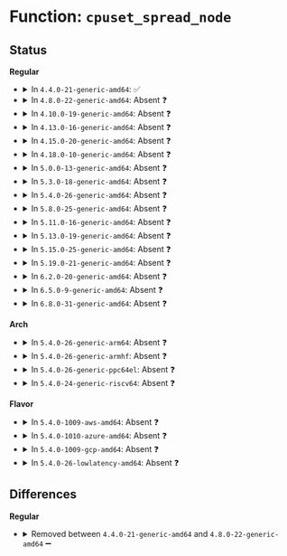 # Function: <code>cpuset_spread_node</code>

## Status
<b>Regular</b>
<ul>
<li>
<details>
<summary>In <code>4.4.0-21-generic-amd64</code>: ✅</summary>

```c
int cpuset_spread_node(int * rotor)
```

```json
{
  "name": "cpuset_spread_node",
  "collision_type": "Unique Static",
  "inline_type": "No",
  "funcs": [
    {
      "addr": 18446744071580005056,
      "name": "cpuset_spread_node",
      "external": false,
      "loc": "kernel/cpuset.c:2588",
      "file": "kernel/cpuset.c",
      "inline": "seen, unknown",
      "caller_inline": [],
      "caller_func": [
        "kernel/cpuset.c:cpuset_mem_spread_node",
        "kernel/cpuset.c:cpuset_slab_spread_node"
      ]
    }
  ],
  "symbols": [
    {
      "addr": 18446744071580005056,
      "name": "cpuset_spread_node",
      "section": ".text",
      "bind": "STB_LOCAL",
      "size": 115
    }
  ]
}
```
</details>
</li>
<li>
<details>
<summary>In <code>4.8.0-22-generic-amd64</code>: Absent ❓</summary>

```json
{
  "name": "cpuset_spread_node",
  "collision_type": "Unique Static",
  "inline_type": "Full",
  "funcs": [
    {
      "addr": 18446744071580047061,
      "name": "cpuset_spread_node",
      "external": false,
      "loc": "kernel/cpuset.c:2609",
      "file": "kernel/cpuset.c",
      "inline": "not declared, inlined",
      "caller_inline": [
        "kernel/cpuset.c:cpuset_slab_spread_node",
        "kernel/cpuset.c:cpuset_mem_spread_node"
      ],
      "caller_func": []
    }
  ],
  "symbols": []
}
```
</details>
</li>
<li>
<details>
<summary>In <code>4.10.0-19-generic-amd64</code>: Absent ❓</summary>

```json
{
  "name": "cpuset_spread_node",
  "collision_type": "Unique Static",
  "inline_type": "Full",
  "funcs": [
    {
      "addr": 18446744071580086453,
      "name": "cpuset_spread_node",
      "external": false,
      "loc": "kernel/cpuset.c:2609",
      "file": "kernel/cpuset.c",
      "inline": "not declared, inlined",
      "caller_inline": [
        "kernel/cpuset.c:cpuset_slab_spread_node",
        "kernel/cpuset.c:cpuset_mem_spread_node"
      ],
      "caller_func": []
    }
  ],
  "symbols": []
}
```
</details>
</li>
<li>
<details>
<summary>In <code>4.13.0-16-generic-amd64</code>: Absent ❓</summary>

```json
{
  "name": "cpuset_spread_node",
  "collision_type": "Unique Static",
  "inline_type": "Full",
  "funcs": [
    {
      "addr": 18446744071580092213,
      "name": "cpuset_spread_node",
      "external": false,
      "loc": "kernel/cgroup/cpuset.c:2609",
      "file": "kernel/cgroup/cpuset.c",
      "inline": "not declared, inlined",
      "caller_inline": [
        "kernel/cgroup/cpuset.c:cpuset_slab_spread_node",
        "kernel/cgroup/cpuset.c:cpuset_mem_spread_node"
      ],
      "caller_func": []
    }
  ],
  "symbols": []
}
```
</details>
</li>
<li>
<details>
<summary>In <code>4.15.0-20-generic-amd64</code>: Absent ❓</summary>

```json
{
  "name": "cpuset_spread_node",
  "collision_type": "Unique Static",
  "inline_type": "Full",
  "funcs": [
    {
      "addr": 18446744071580145253,
      "name": "cpuset_spread_node",
      "external": false,
      "loc": "kernel/cgroup/cpuset.c:2613",
      "file": "kernel/cgroup/cpuset.c",
      "inline": "not declared, inlined",
      "caller_inline": [
        "kernel/cgroup/cpuset.c:cpuset_slab_spread_node",
        "kernel/cgroup/cpuset.c:cpuset_mem_spread_node"
      ],
      "caller_func": []
    }
  ],
  "symbols": []
}
```
</details>
</li>
<li>
<details>
<summary>In <code>4.18.0-10-generic-amd64</code>: Absent ❓</summary>

```json
{
  "name": "cpuset_spread_node",
  "collision_type": "Unique Static",
  "inline_type": "Full",
  "funcs": [
    {
      "addr": 18446744071580204949,
      "name": "cpuset_spread_node",
      "external": false,
      "loc": "kernel/cgroup/cpuset.c:2614",
      "file": "kernel/cgroup/cpuset.c",
      "inline": "not declared, inlined",
      "caller_inline": [
        "kernel/cgroup/cpuset.c:cpuset_slab_spread_node",
        "kernel/cgroup/cpuset.c:cpuset_mem_spread_node"
      ],
      "caller_func": []
    }
  ],
  "symbols": []
}
```
</details>
</li>
<li>
<details>
<summary>In <code>5.0.0-13-generic-amd64</code>: Absent ❓</summary>

```json
{
  "name": "cpuset_spread_node",
  "collision_type": "Unique Static",
  "inline_type": "Full",
  "funcs": [
    {
      "addr": 18446744071580257253,
      "name": "cpuset_spread_node",
      "external": false,
      "loc": "kernel/cgroup/cpuset.c:3422",
      "file": "kernel/cgroup/cpuset.c",
      "inline": "not declared, inlined",
      "caller_inline": [
        "kernel/cgroup/cpuset.c:cpuset_slab_spread_node",
        "kernel/cgroup/cpuset.c:cpuset_mem_spread_node"
      ],
      "caller_func": []
    }
  ],
  "symbols": []
}
```
</details>
</li>
<li>
<details>
<summary>In <code>5.3.0-18-generic-amd64</code>: Absent ❓</summary>

```json
{
  "name": "cpuset_spread_node",
  "collision_type": "Unique Static",
  "inline_type": "Full",
  "funcs": [
    {
      "addr": 18446744071580308165,
      "name": "cpuset_spread_node",
      "external": false,
      "loc": "kernel/cgroup/cpuset.c:3390",
      "file": "kernel/cgroup/cpuset.c",
      "inline": "not declared, inlined",
      "caller_inline": [
        "kernel/cgroup/cpuset.c:cpuset_slab_spread_node",
        "kernel/cgroup/cpuset.c:cpuset_mem_spread_node"
      ],
      "caller_func": []
    }
  ],
  "symbols": []
}
```
</details>
</li>
<li>
<details>
<summary>In <code>5.4.0-26-generic-amd64</code>: Absent ❓</summary>

```json
{
  "name": "cpuset_spread_node",
  "collision_type": "Unique Static",
  "inline_type": "Full",
  "funcs": [
    {
      "addr": 18446744071580357045,
      "name": "cpuset_spread_node",
      "external": false,
      "loc": "kernel/cgroup/cpuset.c:3478",
      "file": "kernel/cgroup/cpuset.c",
      "inline": "not declared, inlined",
      "caller_inline": [
        "kernel/cgroup/cpuset.c:cpuset_slab_spread_node",
        "kernel/cgroup/cpuset.c:cpuset_mem_spread_node"
      ],
      "caller_func": []
    }
  ],
  "symbols": []
}
```
</details>
</li>
<li>
<details>
<summary>In <code>5.8.0-25-generic-amd64</code>: Absent ❓</summary>

```json
{
  "name": "cpuset_spread_node",
  "collision_type": "Unique Static",
  "inline_type": "Full",
  "funcs": [
    {
      "addr": 18446744071580430021,
      "name": "cpuset_spread_node",
      "external": false,
      "loc": "kernel/cgroup/cpuset.c:3480",
      "file": "kernel/cgroup/cpuset.c",
      "inline": "not declared, inlined",
      "caller_inline": [
        "kernel/cgroup/cpuset.c:cpuset_slab_spread_node",
        "kernel/cgroup/cpuset.c:cpuset_mem_spread_node"
      ],
      "caller_func": []
    }
  ],
  "symbols": []
}
```
</details>
</li>
<li>
<details>
<summary>In <code>5.11.0-16-generic-amd64</code>: Absent ❓</summary>

```json
{
  "name": "cpuset_spread_node",
  "collision_type": "Unique Static",
  "inline_type": "Full",
  "funcs": [
    {
      "addr": 18446744071580417589,
      "name": "cpuset_spread_node",
      "external": false,
      "loc": "kernel/cgroup/cpuset.c:3503",
      "file": "kernel/cgroup/cpuset.c",
      "inline": "not declared, inlined",
      "caller_inline": [
        "kernel/cgroup/cpuset.c:cpuset_slab_spread_node",
        "kernel/cgroup/cpuset.c:cpuset_mem_spread_node"
      ],
      "caller_func": []
    }
  ],
  "symbols": []
}
```
</details>
</li>
<li>
<details>
<summary>In <code>5.13.0-19-generic-amd64</code>: Absent ❓</summary>

```json
{
  "name": "cpuset_spread_node",
  "collision_type": "Unique Static",
  "inline_type": "Full",
  "funcs": [
    {
      "addr": 18446744071580420373,
      "name": "cpuset_spread_node",
      "external": false,
      "loc": "kernel/cgroup/cpuset.c:3503",
      "file": "kernel/cgroup/cpuset.c",
      "inline": "not declared, inlined",
      "caller_inline": [
        "kernel/cgroup/cpuset.c:cpuset_slab_spread_node",
        "kernel/cgroup/cpuset.c:cpuset_mem_spread_node"
      ],
      "caller_func": []
    }
  ],
  "symbols": []
}
```
</details>
</li>
<li>
<details>
<summary>In <code>5.15.0-25-generic-amd64</code>: Absent ❓</summary>

```json
{
  "name": "cpuset_spread_node",
  "collision_type": "Unique Static",
  "inline_type": "Full",
  "funcs": [
    {
      "addr": 18446744071580583685,
      "name": "cpuset_spread_node",
      "external": false,
      "loc": "kernel/cgroup/cpuset.c:3585",
      "file": "kernel/cgroup/cpuset.c",
      "inline": "not declared, inlined",
      "caller_inline": [
        "kernel/cgroup/cpuset.c:cpuset_slab_spread_node",
        "kernel/cgroup/cpuset.c:cpuset_mem_spread_node"
      ],
      "caller_func": []
    }
  ],
  "symbols": []
}
```
</details>
</li>
<li>
<details>
<summary>In <code>5.19.0-21-generic-amd64</code>: Absent ❓</summary>

```json
{
  "name": "cpuset_spread_node",
  "collision_type": "Unique Static",
  "inline_type": "Full",
  "funcs": [
    {
      "addr": 18446744071580784789,
      "name": "cpuset_spread_node",
      "external": false,
      "loc": "kernel/cgroup/cpuset.c:3631",
      "file": "kernel/cgroup/cpuset.c",
      "inline": "not declared, inlined",
      "caller_inline": [
        "kernel/cgroup/cpuset.c:cpuset_slab_spread_node",
        "kernel/cgroup/cpuset.c:cpuset_mem_spread_node"
      ],
      "caller_func": []
    }
  ],
  "symbols": []
}
```
</details>
</li>
<li>
<details>
<summary>In <code>6.2.0-20-generic-amd64</code>: Absent ❓</summary>

```json
{
  "name": "cpuset_spread_node",
  "collision_type": "Unique Static",
  "inline_type": "Full",
  "funcs": [
    {
      "addr": 18446744071581068487,
      "name": "cpuset_spread_node",
      "external": false,
      "loc": "kernel/cgroup/cpuset.c:3936",
      "file": "kernel/cgroup/cpuset.c",
      "inline": "not declared, inlined",
      "caller_inline": [
        "kernel/cgroup/cpuset.c:cpuset_slab_spread_node",
        "kernel/cgroup/cpuset.c:cpuset_mem_spread_node"
      ],
      "caller_func": []
    }
  ],
  "symbols": []
}
```
</details>
</li>
<li>
<details>
<summary>In <code>6.5.0-9-generic-amd64</code>: Absent ❓</summary>

```json
{
  "name": "cpuset_spread_node",
  "collision_type": "Unique Static",
  "inline_type": "Full",
  "funcs": [
    {
      "addr": 18446744071581158845,
      "name": "cpuset_spread_node",
      "external": false,
      "loc": "kernel/cgroup/cpuset.c:4126",
      "file": "kernel/cgroup/cpuset.c",
      "inline": "not declared, inlined",
      "caller_inline": [
        "kernel/cgroup/cpuset.c:cpuset_slab_spread_node",
        "kernel/cgroup/cpuset.c:cpuset_mem_spread_node"
      ],
      "caller_func": []
    }
  ],
  "symbols": []
}
```
</details>
</li>
<li>
<details>
<summary>In <code>6.8.0-31-generic-amd64</code>: Absent ❓</summary>

```json
{
  "name": "cpuset_spread_node",
  "collision_type": "Unique Static",
  "inline_type": "Full",
  "funcs": [
    {
      "addr": 18446744071581264349,
      "name": "cpuset_spread_node",
      "external": false,
      "loc": "kernel/cgroup/cpuset.c:4968",
      "file": "kernel/cgroup/cpuset.c",
      "inline": "not declared, inlined",
      "caller_inline": [
        "kernel/cgroup/cpuset.c:cpuset_slab_spread_node",
        "kernel/cgroup/cpuset.c:cpuset_mem_spread_node"
      ],
      "caller_func": []
    }
  ],
  "symbols": []
}
```
</details>
</li>
</ul>
<b>Arch</b>
<ul>
<li>
<details>
<summary>In <code>5.4.0-26-generic-arm64</code>: Absent ❓</summary>

```json
{
  "name": "cpuset_spread_node",
  "collision_type": "Unique Static",
  "inline_type": "Full",
  "funcs": [
    {
      "addr": 18446603336491616256,
      "name": "cpuset_spread_node",
      "external": false,
      "loc": "kernel/cgroup/cpuset.c:3478",
      "file": "kernel/cgroup/cpuset.c",
      "inline": "not declared, inlined",
      "caller_inline": [
        "kernel/cgroup/cpuset.c:cpuset_slab_spread_node",
        "kernel/cgroup/cpuset.c:cpuset_mem_spread_node"
      ],
      "caller_func": []
    }
  ],
  "symbols": []
}
```
</details>
</li>
<li>
<details>
<summary>In <code>5.4.0-26-generic-armhf</code>: Absent ❓</summary>

```json
{
  "name": "cpuset_spread_node",
  "collision_type": "Unique Static",
  "inline_type": "Full",
  "funcs": [
    {
      "addr": 3225572964,
      "name": "cpuset_spread_node",
      "external": false,
      "loc": "kernel/cgroup/cpuset.c:3478",
      "file": "kernel/cgroup/cpuset.c",
      "inline": "not declared, inlined",
      "caller_inline": [
        "kernel/cgroup/cpuset.c:cpuset_slab_spread_node",
        "kernel/cgroup/cpuset.c:cpuset_mem_spread_node"
      ],
      "caller_func": []
    }
  ],
  "symbols": []
}
```
</details>
</li>
<li>
<details>
<summary>In <code>5.4.0-26-generic-ppc64el</code>: Absent ❓</summary>

```json
{
  "name": "cpuset_spread_node",
  "collision_type": "Unique Static",
  "inline_type": "Full",
  "funcs": [
    {
      "addr": 13835058055284608884,
      "name": "cpuset_spread_node",
      "external": false,
      "loc": "kernel/cgroup/cpuset.c:3478",
      "file": "kernel/cgroup/cpuset.c",
      "inline": "not declared, inlined",
      "caller_inline": [
        "kernel/cgroup/cpuset.c:cpuset_slab_spread_node",
        "kernel/cgroup/cpuset.c:cpuset_mem_spread_node"
      ],
      "caller_func": []
    }
  ],
  "symbols": []
}
```
</details>
</li>
<li>
<details>
<summary>In <code>5.4.0-24-generic-riscv64</code>: Absent ❓</summary>

```json
{
  "name": "cpuset_spread_node",
  "collision_type": "Unique Static",
  "inline_type": "Full",
  "funcs": [
    {
      "addr": 18446743936272017954,
      "name": "cpuset_spread_node",
      "external": false,
      "loc": "kernel/cgroup/cpuset.c:3478",
      "file": "kernel/cgroup/cpuset.c",
      "inline": "not declared, inlined",
      "caller_inline": [
        "kernel/cgroup/cpuset.c:cpuset_slab_spread_node",
        "kernel/cgroup/cpuset.c:cpuset_mem_spread_node"
      ],
      "caller_func": []
    }
  ],
  "symbols": []
}
```
</details>
</li>
</ul>
<b>Flavor</b>
<ul>
<li>
<details>
<summary>In <code>5.4.0-1009-aws-amd64</code>: Absent ❓</summary>

```json
{
  "name": "cpuset_spread_node",
  "collision_type": "Unique Static",
  "inline_type": "Full",
  "funcs": [
    {
      "addr": 18446744071580325845,
      "name": "cpuset_spread_node",
      "external": false,
      "loc": "kernel/cgroup/cpuset.c:3478",
      "file": "kernel/cgroup/cpuset.c",
      "inline": "not declared, inlined",
      "caller_inline": [
        "kernel/cgroup/cpuset.c:cpuset_slab_spread_node",
        "kernel/cgroup/cpuset.c:cpuset_mem_spread_node"
      ],
      "caller_func": []
    }
  ],
  "symbols": []
}
```
</details>
</li>
<li>
<details>
<summary>In <code>5.4.0-1010-azure-amd64</code>: Absent ❓</summary>

```json
{
  "name": "cpuset_spread_node",
  "collision_type": "Unique Static",
  "inline_type": "Full",
  "funcs": [
    {
      "addr": 18446744071580273109,
      "name": "cpuset_spread_node",
      "external": false,
      "loc": "kernel/cgroup/cpuset.c:3478",
      "file": "kernel/cgroup/cpuset.c",
      "inline": "not declared, inlined",
      "caller_inline": [
        "kernel/cgroup/cpuset.c:cpuset_slab_spread_node",
        "kernel/cgroup/cpuset.c:cpuset_mem_spread_node"
      ],
      "caller_func": []
    }
  ],
  "symbols": []
}
```
</details>
</li>
<li>
<details>
<summary>In <code>5.4.0-1009-gcp-amd64</code>: Absent ❓</summary>

```json
{
  "name": "cpuset_spread_node",
  "collision_type": "Unique Static",
  "inline_type": "Full",
  "funcs": [
    {
      "addr": 18446744071580317093,
      "name": "cpuset_spread_node",
      "external": false,
      "loc": "kernel/cgroup/cpuset.c:3478",
      "file": "kernel/cgroup/cpuset.c",
      "inline": "not declared, inlined",
      "caller_inline": [
        "kernel/cgroup/cpuset.c:cpuset_slab_spread_node",
        "kernel/cgroup/cpuset.c:cpuset_mem_spread_node"
      ],
      "caller_func": []
    }
  ],
  "symbols": []
}
```
</details>
</li>
<li>
<details>
<summary>In <code>5.4.0-26-lowlatency-amd64</code>: Absent ❓</summary>

```json
{
  "name": "cpuset_spread_node",
  "collision_type": "Unique Static",
  "inline_type": "Full",
  "funcs": [
    {
      "addr": 18446744071580372005,
      "name": "cpuset_spread_node",
      "external": false,
      "loc": "kernel/cgroup/cpuset.c:3478",
      "file": "kernel/cgroup/cpuset.c",
      "inline": "not declared, inlined",
      "caller_inline": [
        "kernel/cgroup/cpuset.c:cpuset_slab_spread_node",
        "kernel/cgroup/cpuset.c:cpuset_mem_spread_node"
      ],
      "caller_func": []
    }
  ],
  "symbols": []
}
```
</details>
</li>
</ul>

## Differences
<b>Regular</b>
<ul>
<li>
<details>
<summary>Removed between <code>4.4.0-21-generic-amd64</code> and <code>4.8.0-22-generic-amd64</code> ➖</summary>

```c
int cpuset_spread_node(int * rotor)
```
</details>
</li>
</ul>
